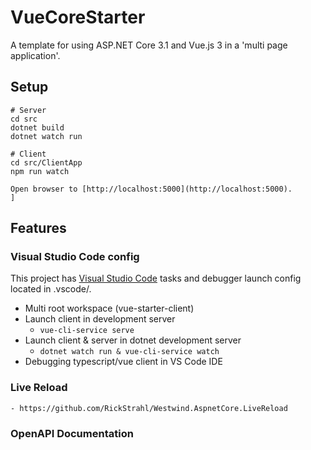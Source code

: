 # VueCoreStarter
 
 A template for using ASP.NET Core 3.1 and Vue.js 3 in a 'multi page application'. 
 
## Setup
```
# Server
cd src
dotnet build
dotnet watch run

# Client
cd src/ClientApp
npm run watch

Open browser to [http://localhost:5000](http://localhost:5000).
]
```

## Features


### Visual Studio Code config

This project has [Visual Studio Code](https://code.visualstudio.com/) tasks and debugger launch config located in .vscode/.

- Multi root workspace (vue-starter-client)
- Launch client in development server 
    - `vue-cli-service serve`
- Launch client & server in dotnet development server 
    - `dotnet watch run & vue-cli-service watch`
- Debugging typescript/vue client in VS Code IDE

### Live Reload

    - https://github.com/RickStrahl/Westwind.AspnetCore.LiveReload

### OpenAPI Documentation
